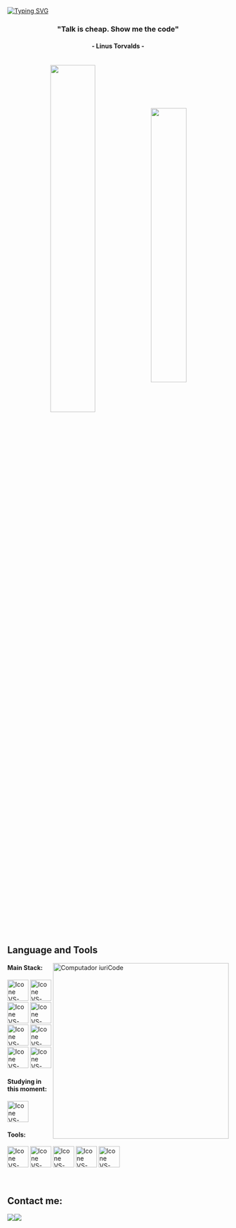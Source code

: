[![Typing SVG](https://readme-typing-svg.herokuapp.com?color=FF3670&size=35&center=true&vCenter=true&width=1000&lines=Welcome+to+my+GitHub+profile!;My+name+is+Martín+Gimenez;I'm+Student)](https://git.io/typing-svg)

<h3 align="center">"Talk is cheap. Show me the code"</h3>
<h4 align="center">- Linus Torvalds -</h4>

<br>

<div align="center" style="margin-bottom:200px">
 <img width=45% align="center" src="https://github-readme-stats.vercel.app/api?username=MartinLautaroGimenez&theme=radical&show_icons=true" />
 <img width=40% align="center" src="https://github-readme-stats.vercel.app/api/top-langs/?username=MartinLautaroGimenez&layout=compact&theme=radical" />
</div>


<br>

## Language and Tools

<img src="https://raw.githubusercontent.com/MicaelliMedeiros/micaellimedeiros/master/image/computer-illustration.png" min-width="400px" max-width="400px" width="400px" align="right" alt="Computador iuriCode">

#### Main Stack:
  [<img height="48px" width="48px" alt="Icone VS-Code" src="https://skillicons.dev/icons?i=html"/>](https://developer.mozilla.org/en-US/docs/Web/HTML)
  [<img height="48px" width="48px" alt="Icone VS-Code" src="https://skillicons.dev/icons?i=css"/>](https://developer.mozilla.org/en-US/docs/Web/CSS)
  [<img height="48px" width="48px" alt="Icone VS-Code" src="https://skillicons.dev/icons?i=js"/>](https://developer.mozilla.org/en-US/docs/Web/JavaScript)
  [<img height="48px" width="48px" alt="Icone VS-Code" src="https://skillicons.dev/icons?i=php"/>](https://php.net/)
  [<img height="48px" width="48px" alt="Icone VS-Code" src="https://skillicons.dev/icons?i=mysql"/>](https://mysql.com/)
  [<img height="48px" width="48px" alt="Icone VS-Code" src="https://skillicons.dev/icons?i=python"/>](https://python.org/)
  [<img height="48px" width="48px" alt="Icone VS-Code" src="https://skillicons.dev/icons?i=arduino"/>](https://arduino.cc)
  [<img height="48px" width="48px" alt="Icone VS-Code" src="https://skillicons.dev/icons?i=cpp"/>](https://es.wikipedia.org/wiki/C%2B%2B)


#### Studying in this moment:
  [<img height="48px" width="48px" alt="Icone VS-Code" src="https://skillicons.dev/icons?i=nodejs"/>](https://nodejs.org/)

#### Tools:

  [<img height="48px" width="48px" alt="Icone VS-Code" src="https://skillicons.dev/icons?i=gcp"/>](https://www.cloud.google.com/)
  [<img height="48px" width="48px" alt="Icone VS-Code" src="https://skillicons.dev/icons?i=aws"/>](https://www.cloud.google.com/)
  [<img height="48px" width="48px" alt="Icone VS-Code" src="https://skillicons.dev/icons?i=vscode"/>](https://code.visualstudio.com/)
  [<img height="48px" width="48px" alt="Icone VS-Code" src="https://skillicons.dev/icons?i=github"/>](https://github.com/)
  [<img height="48px" width="48px" alt="Icone VS-Code" src="https://skillicons.dev/icons?i=linux"/>](https://www.linux.org/)

<br>

## Contact me:
<div>
<a href="mailto: martingimenez808gmail.com" target="_blank"><img loading="lazy" src="https://img.shields.io/badge/-Instagram-%23E4405F?style=for-the
<a href = "mailto: martingimenez808gmail.com"><img loading="lazy" src="https://img.shields.io/badge/Gmail-D14836?style=for-the-badge&logo=gmail&logoColor=white" target="_blank"></a>
</div>
